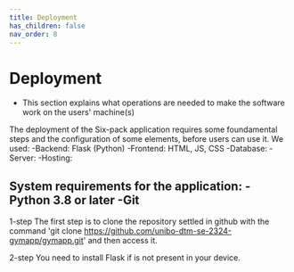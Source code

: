 ```yaml
---
title: Deployment
has_children: false
nav_order: 8
---
```


# Deployment
- This section explains what operations are needed to make the software work on the users' machine(s)

The deployment of the Six-pack application requires some foundamental steps and the configuration of some elements, before users can use it.
We used:
-Backend: Flask (Python)
-Frontend: HTML, JS, CSS
-Database: 
-Server:
-Hosting:

System requirements for the application:
-Python 3.8 or later
-Git
-

1-step
The first step is to clone the repository settled in github with the command 'git clone https://github.com/unibo-dtm-se-2324-gymapp/gymapp.git' and then access it.

2-step
You need to install Flask if is not present in your device. 



